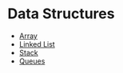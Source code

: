 # Data Structures  

*  [Array](array.md)
*  [Linked List](linked_list.md)
*  [Stack](stack.md)
*  [Queues](queue.md)
